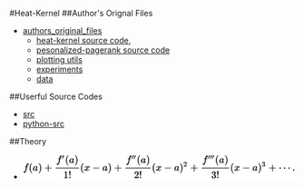 #Heat-Kernel
##Author's Orignal Files
- [authors_original_files](authors_original_files)
    - [heat-kernel source code](authors_original_files/src), 
    - [pesonalized-pagerank source code](authors_original_files/ppr_src)
    - [plotting utils](authors_original_files/plotting)
    - [experiments](authors_original_files/experiments)
    - [data](authors_original_files/data)
    
##Userful Source Codes
- [src](src)
- [python-src](python)    
    
##Theory 
- ![Taylor Expansion Formula](pic/taylor_expansion_formula.svg)